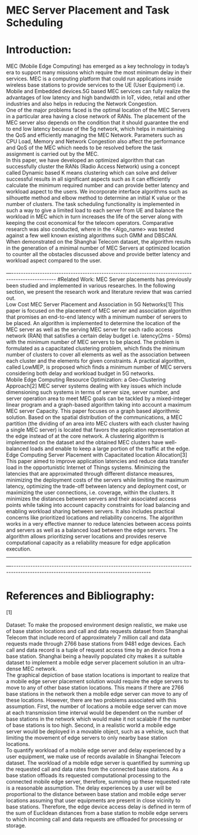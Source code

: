 # MEC Server Placement and Task Scheduling
# Introduction: 
MEC (Mobile Edge Computing) has emerged as a key technology in today’s era to support many missions which require the most minimum delay in their services. MEC is a computing platform that could run applications inside wireless base stations to provide services to the UE (User Equipment) i.e. Mobile and Embedded devices.5G based MEC services can fully realize the advantages of low latency and high bandwidth in IoT, video, retail and other industries and also helps in reducing the Network Congestion. 
<br>
One of the major problems faced is the optimal location of the MEC Servers in a particular area having a close network of RANs. The placement of the MEC server also depends on the condition that it should guarantee the end to end low latency because of the 5g network, which helps in maintaining the QoS and efficiently managing the MEC Network. Parameters such as CPU Load, Memory and Network Congestion also affect the performance and QoS of the MEC which needs to be resolved before the task assignment is carried out by the MEC.
<br>
In this paper, we have developed an optimized algorithm that can successfully cluster the RANs (Radio Access Network) using a concept called Dynamic based K means clustering which can solve and deliver successful results in all significant aspects such as it can efficiently calculate the minimum required number and can provide better latency and workload aspect to the users. We incorporate interface algorithms such as silhouette method and elbow method to determine an initial K value or the number of clusters. The task scheduling functionality is implemented in such a way to give a limited load to each server from UE and balance the workload in MEC which in turn increases the life of the server along with keeping the cost economical for the telecom operators. Comparative research was also conducted, where in the <Algo_name> was tested against a few well known existing algorithms such GMM and DBSCAN. When demonstrated on the Shanghai Telecom dataset, the algorithm results in the generation of a minimal number of MEC Servers at optimized location to counter all the obstacles discussed above and provide better latency and workload aspect compared to the user.
<br>
<br>
—-------------------------------------------------------------------------------------------------
#Related Work: 
MEC Server placements has previously been studied and implemented in various researches. In the following section, we present the research work and literature review that was carried out. 
<br>
Low Cost MEC Server Placement and Association in 5G Networks[1]
This paper is focused on the placement of MEC server and association algorithm that promises an end-to-end latency with a minimum number of servers to be placed.  An algorithm is implemented to determine the location of the MEC server as well as the serving MEC server for each radio access network (RAN) that satisfies a certain delay budget i.e. latency(2ms - 50ms) with the minimum number of MEC servers to be placed. The problem is formulated as a capacitated clustering problem, which finds the minimum number of clusters to cover all elements as well as the association between each cluster and the elements for given constraints. A practical algorithm, called LowMEP, is proposed which finds a minimum number of MEC servers considering both delay and workload budget in 5G networks.
<br>
Mobile Edge Computing Resource Optimization: a Geo-Clustering Approach[2]
MEC server systems dealing with key issues which include dimensioning such systems in terms of server size, server number, and server operation area to meet MEC goals can be tackled by a mixed-integer linear program and a graph-based algorithm taking into account a maximum MEC server Capacity. This paper focuses on a graph based algorithmic solution. Based on the spatial distribution of the communications, a MEC partition (the dividing of an area into MEC clusters with each cluster having a single MEC server) is located that favors the application representation at the edge instead of at the core network. A clustering algorithm is implemented on the dataset and the obtained MEC clusters have well-balanced loads and enable to keep a large portion of the traffic at the edge.
<br>
Edge Computing Server Placement with Capacitated location Allocation[3]
This paper aimed to improve application latencies and reduce data transfer load in the opportunistic Internet of Things systems. Minimizing the latencies that are approximated through different distance measures,  minimizing the deployment costs of the servers while limiting the maximum latency,  optimizing the trade-off between latency and deployment cost, or maximizing the user connections, i.e. coverage, within the clusters. It minimizes the distances between servers and their associated access points while taking into account capacity constraints for load balancing and enabling workload sharing between servers. It also includes practical concerns like prioritized locations and reliability concerns.  The algorithm works in a very effective manner to reduce latencies between access points and servers as well as a balanced load between the edge servers. The algorithm allows prioritizing server locations and provides reserve computational capacity as a reliability measure for edge application execution. 

--------------------------------------------------------------------------------------------------------------------------------------------


—-----------------------------------------------------------------------------------------------------------------------------------------

# References and Bibliography:
[1] 
<br><br>
Dataset:
To make the proposed environment design realistic, we make use of base station locations and call and data requests dataset from Shanghai Telecom that include record of approximately 7 million call and data requests made through 2766 base stations from 9481 edge devices. Each call and data record is a tuple of request access time by an device from a base station. Shanghai being a heavily populated city makes it a suitable dataset to implement a mobile edge server placement solution in an ultra-dense MEC network.
<br>
The graphical depiction of base station locations is important to realize that a mobile edge server placement solution would require the edge servers to move to any of other base station locations. This means if there are 2766 base stations in the network then a mobile edge server can move to any of these locations. However, there are two problems associated with this assumption. First, the number of locations a mobile edge server can move at each transmission time interval would be dependent on the number of base stations in the network which would make it not scalable if the number of base stations is too high. Second, in a realistic world a mobile edge server would be deployed in a movable object, such as a vehicle, such that limiting the movement of edge servers to only nearby base station locations.
<br>
To quantify workload of a mobile edge server and delay experienced by a user equipment, we make use of records available in Shanghai Telecom dataset. The workload of a mobile edge server is quantified by summing up the requested call and data rates from the connected base stations. As a base station offloads its requested computational processing to the connected mobile edge server, therefore, summing up these requested rate is a reasonable assumption. The delay experiences by a user will be proportional to the distance between base station and mobile edge server locations assuming that user equipments are present in close vicinity to base stations. Therefore, the edge device access delay is defined in term of the sum of Euclidean distances from a base station to mobile edge servers to which incoming call and data requests are offloaded for processing or storage.
